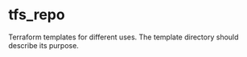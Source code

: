 # tfs_repo
Terraform templates for different uses. The template directory should describe its purpose.

